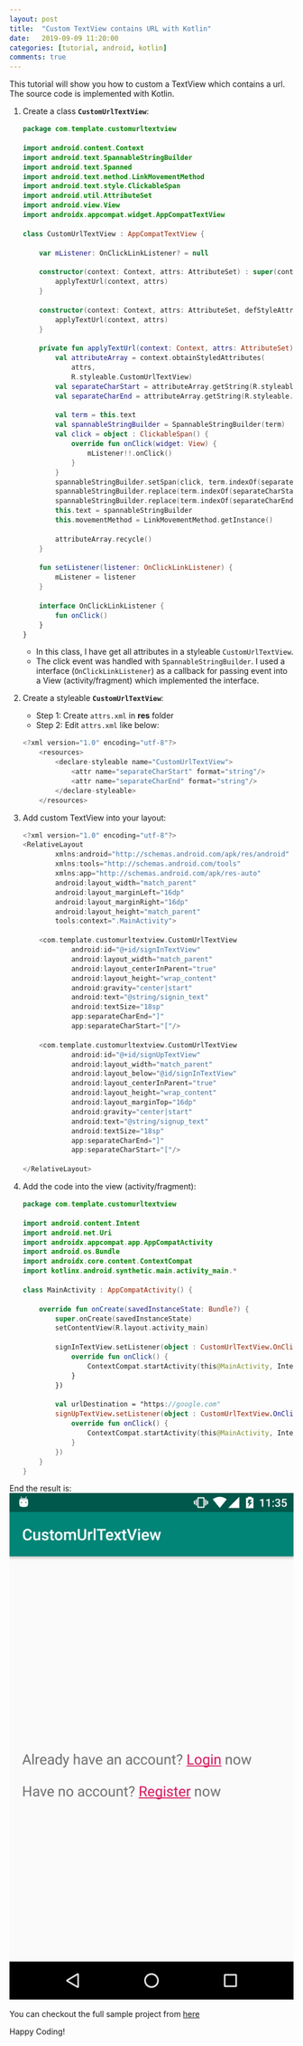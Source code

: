 ```yaml
---
layout: post
title:  "Custom TextView contains URL with Kotlin"
date:   2019-09-09 11:20:00
categories: [tutorial, android, kotlin]
comments: true
---
```

This tutorial will show you how to custom a TextView which contains a url. The source code is implemented with Kotlin.
1. Create a class **`CustomUrlTextView`**:
    ```kotlin
    package com.template.customurltextview
    
    import android.content.Context
    import android.text.SpannableStringBuilder
    import android.text.Spanned
    import android.text.method.LinkMovementMethod
    import android.text.style.ClickableSpan
    import android.util.AttributeSet
    import android.view.View
    import androidx.appcompat.widget.AppCompatTextView
    
    class CustomUrlTextView : AppCompatTextView {
    
        var mListener: OnClickLinkListener? = null
    
        constructor(context: Context, attrs: AttributeSet) : super(context, attrs) {
            applyTextUrl(context, attrs)
        }
    
        constructor(context: Context, attrs: AttributeSet, defStyleAttr: Int) : super(context, attrs, defStyleAttr) {
            applyTextUrl(context, attrs)
        }
    
        private fun applyTextUrl(context: Context, attrs: AttributeSet) {
            val attributeArray = context.obtainStyledAttributes(
                attrs,
                R.styleable.CustomUrlTextView)
            val separateCharStart = attributeArray.getString(R.styleable.CustomUrlTextView_separateCharStart)
            val separateCharEnd = attributeArray.getString(R.styleable.CustomUrlTextView_separateCharEnd)
    
            val term = this.text
            val spannableStringBuilder = SpannableStringBuilder(term)
            val click = object : ClickableSpan() {
                override fun onClick(widget: View) {
                    mListener!!.onClick()
                }
            }
            spannableStringBuilder.setSpan(click, term.indexOf(separateCharStart!!) + 1, term.indexOf(separateCharEnd!!), Spanned.SPAN_EXCLUSIVE_EXCLUSIVE)
            spannableStringBuilder.replace(term.indexOf(separateCharStart), term.indexOf(separateCharStart) + 1, "")
            spannableStringBuilder.replace(term.indexOf(separateCharEnd) - 1, term.indexOf(separateCharEnd), "")
            this.text = spannableStringBuilder
            this.movementMethod = LinkMovementMethod.getInstance()
    
            attributeArray.recycle()
        }
    
        fun setListener(listener: OnClickLinkListener) {
            mListener = listener
        }
    
        interface OnClickLinkListener {
            fun onClick()
        }
    }
    ```
    - In this class, I have get all attributes in a styleable `CustomUrlTextView`. 
    - The click event was handled with `SpannableStringBuilder`. I used a interface (`OnClickLinkListener`) as a callback for passing event into a View (activity/fragment) which implemented the interface.

2. Create a styleable **`CustomUrlTextView`**:
    - Step 1: Create `attrs.xml` in **res** folder
    - Step 2: Edit `attrs.xml` like below:
    ```kotlin
    <?xml version="1.0" encoding="utf-8"?>
        <resources>
            <declare-styleable name="CustomUrlTextView">
                <attr name="separateCharStart" format="string"/>
                <attr name="separateCharEnd" format="string"/>
            </declare-styleable>
        </resources>      
    ```

3.  Add custom TextView into your layout:
    ```kotlin
    <?xml version="1.0" encoding="utf-8"?>
    <RelativeLayout
            xmlns:android="http://schemas.android.com/apk/res/android"
            xmlns:tools="http://schemas.android.com/tools"
            xmlns:app="http://schemas.android.com/apk/res-auto"
            android:layout_width="match_parent"
            android:layout_marginLeft="16dp"
            android:layout_marginRight="16dp"
            android:layout_height="match_parent"
            tools:context=".MainActivity">
    
        <com.template.customurltextview.CustomUrlTextView
                android:id="@+id/signInTextView"
                android:layout_width="match_parent"
                android:layout_centerInParent="true"
                android:layout_height="wrap_content"
                android:gravity="center|start"
                android:text="@string/signin_text"
                android:textSize="18sp"
                app:separateCharEnd="]"
                app:separateCharStart="["/>
    
        <com.template.customurltextview.CustomUrlTextView
                android:id="@+id/signUpTextView"
                android:layout_width="match_parent"
                android:layout_below="@id/signInTextView"
                android:layout_centerInParent="true"
                android:layout_height="wrap_content"
                android:layout_marginTop="16dp"
                android:gravity="center|start"
                android:text="@string/signup_text"
                android:textSize="18sp"
                app:separateCharEnd="]"
                app:separateCharStart="["/>
    
    </RelativeLayout>
    ```
4.  Add the code into the view (activity/fragment):
    ```kotlin
    package com.template.customurltextview
    
    import android.content.Intent
    import android.net.Uri
    import androidx.appcompat.app.AppCompatActivity
    import android.os.Bundle
    import androidx.core.content.ContextCompat
    import kotlinx.android.synthetic.main.activity_main.*
    
    class MainActivity : AppCompatActivity() {
    
        override fun onCreate(savedInstanceState: Bundle?) {
            super.onCreate(savedInstanceState)
            setContentView(R.layout.activity_main)
    
            signInTextView.setListener(object : CustomUrlTextView.OnClickLinkListener{
                override fun onClick() {
                    ContextCompat.startActivity(this@MainActivity, Intent(this@MainActivity, LoginActivity::class.java), null)
                }
            })
    
            val urlDestination = "https://google.com"
            signUpTextView.setListener(object : CustomUrlTextView.OnClickLinkListener{
                override fun onClick() {
                    ContextCompat.startActivity(this@MainActivity, Intent(Intent.ACTION_VIEW, Uri.parse(urlDestination)), null)
                }
            })
        }
    }
    ```

End the result is:
![CustomTextViewUrl](/static/img/customtextviewurl.png)

You can checkout the full sample project from [here](https://github.com/huynguyennovem/android-template-kotlin/tree/master/CustomUrlTextView)

Happy Coding!
